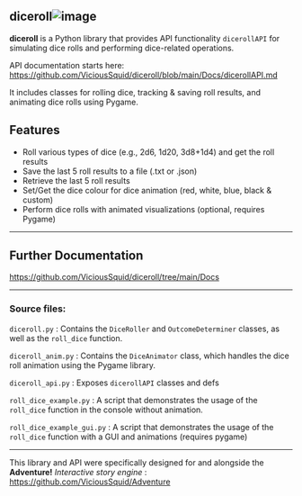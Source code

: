 ## diceroll![image](https://github.com/ViciousSquid/diceroll/assets/161540961/86d8abe9-3153-4cbc-b3d9-0c4b1b20c166)



**diceroll** is a Python library that provides API functionality `dicerollAPI` for simulating dice rolls and performing dice-related operations. 

API documentation starts here: https://github.com/ViciousSquid/diceroll/blob/main/Docs/dicerollAPI.md

It includes classes for rolling dice, tracking & saving roll results, and animating dice rolls using Pygame.

## Features

- Roll various types of dice (e.g., 2d6, 1d20, 3d8+1d4) and get the roll results
- Save the last 5 roll results to a file (.txt or .json)
- Retrieve the last 5 roll results
- Set/Get the dice colour for dice animation (red, white, blue, black & custom)
- Perform dice rolls with animated visualizations (optional, requires Pygame)
____

## Further Documentation

https://github.com/ViciousSquid/diceroll/tree/main/Docs
____
### Source files:


`diceroll.py` : Contains the `DiceRoller` and `OutcomeDeterminer` classes, as well as the `roll_dice` function.

`diceroll_anim.py` : Contains the `DiceAnimator` class, which handles the dice roll animation using the Pygame library.

`diceroll_api.py` : Exposes `dicerollAPI` classes and defs

`roll_dice_example.py` : A script that demonstrates the usage of the `roll_dice` function in the console without animation.

`roll_dice_example_gui.py` : A script that demonstrates the usage of the `roll_dice` function with a GUI and animations (requires pygame)

____

This library and API were specifically designed for and alongside the **Adventure!** *Interactive story engine* : https://github.com/ViciousSquid/Adventure
